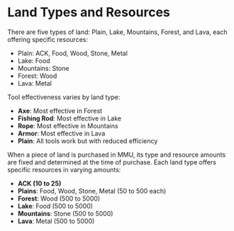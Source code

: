 # Land Types and Resources <!-- {docsify-ignore-all} -->

There are five types of land: Plain, Lake, Mountains, Forest, and Lava, each offering specific resources:

* Plain: ACK, Food, Wood, Stone, Metal
* Lake: Food
* Mountains: Stone
* Forest: Wood
* Lava: Metal

Tool effectiveness varies by land type:

* **Axe**: Most effective in Forest
* **Fishing Rod**: Most effective in Lake
* **Rope**: Most effective in Mountains
* **Armor**: Most effective in Lava
* **Plain**: All tools work but with reduced efficiency

When a piece of land is purchased in MMU, its type and resource amounts are fixed and determined at the time of purchase. Each land type offers specific resources in varying amounts:

* **ACK (10 to 25)**
* **Plains**: Food, Wood, Stone, Metal (50 to 500 each)
* **Forest**: Wood (500 to 5000)
* **Lake**: Food (500 to 5000)
* **Mountains**: Stone (500 to 5000)
* **Lava**: Metal (500 to 5000)

